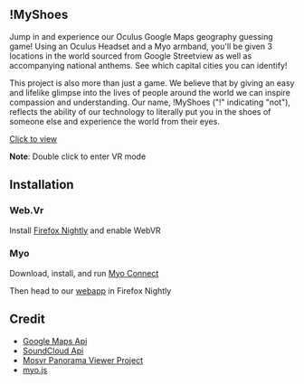 ## !MyShoes

Jump in and experience our Oculus Google Maps geography guessing game! Using an Oculus Headset and a Myo armband, you'll be given 3 locations in the world sourced from Google Streetview as well as accompanying national anthems. See which capital cities you can identify!

This project is also more than just a game. We believe that by giving an easy and lifelike glimpse into the lives of people around the world we can inspire compassion and understanding. Our name, !MyShoes ("!" indicating "not"), reflects the ability of our technology to literally put you in the shoes of someone else and experience the world from their eyes.

[Click to view](http://eurbs.github.io/bang-my-shoes/)

**Note**: Double click to enter VR mode

## Installation

### Web.Vr

Install [Firefox Nightly](http://mozvr.com/downloads/) and enable WebVR

### Myo

Download, install, and run [Myo Connect](https://www.myo.com/start/)

Then head to our [webapp](http://eurbs.github.io/bang-my-shoes/) in Firefox Nightly


## Credit

- [Google Maps Api](maps.google.com)
- [SoundCloud Api](www.soundcloud.com)
- [Mosvr Panorama Viewer Project](https://github.com/MozVR/panorama-viewer)
- [myo.js](https://github.com/thalmiclabs/myo.js)